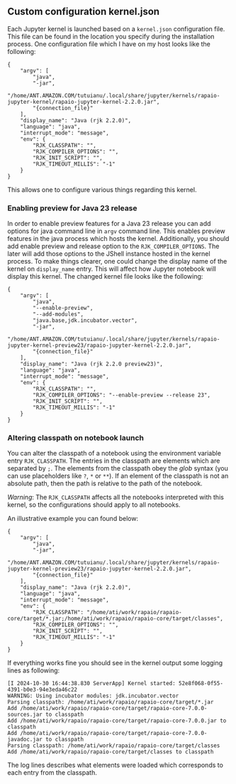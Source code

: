 ## Custom configuration kernel.json

Each Jupyter kernel is launched based on a `kernel.json` configuration file. This file can be found in the location you specify during
the installation process. One configuration file which I have on my host looks like the following:

    {
        "argv": [
            "java",
            "-jar",
            "/home/ANT.AMAZON.COM/tutuianu/.local/share/jupyter/kernels/rapaio-jupyter-kernel/rapaio-jupyter-kernel-2.2.0.jar",
            "{connection_file}"
        ],
        "display_name": "Java (rjk 2.2.0)",
        "language": "java",
        "interrupt_mode": "message",
        "env": {
            "RJK_CLASSPATH": "",
            "RJK_COMPILER_OPTIONS": "",
            "RJK_INIT_SCRIPT": "",
            "RJK_TIMEOUT_MILLIS": "-1"
        }
    }

This allows one to configure various things regarding this kernel.

### Enabling preview for Java 23 release

In order to enable preview features for a Java 23 release you can add options for java command line in `argv` command line. This enables
preview features in the java process which hosts the kernel. Additionally, you should add enable preview and release option to the
`RJK_COMPILER_OPTIONS`. The later will add those options to the JShell instance hosted in the kernel process. To make things clearer, one
could change the display name of the kernel on `display_name` entry. This will affect how Jupyter notebook will display this kernel.
The changed kernel file looks like the following:

    {
        "argv": [
            "java",
            "--enable-preview",
            "--add-modules",
            "java.base,jdk.incubator.vector",
            "-jar",
            "/home/ANT.AMAZON.COM/tutuianu/.local/share/jupyter/kernels/rapaio-jupyter-kernel-preview23/rapaio-jupyter-kernel-2.2.0.jar",
            "{connection_file}"
        ],
        "display_name": "Java (rjk 2.2.0 preview23)",
        "language": "java",
        "interrupt_mode": "message",
        "env": {
            "RJK_CLASSPATH": "",
            "RJK_COMPILER_OPTIONS": "--enable-preview --release 23",
            "RJK_INIT_SCRIPT": "",
            "RJK_TIMEOUT_MILLIS": "-1"
        }
    }

### Altering classpath on notebook launch

You can alter the classpath of a notebook using the environment variable entry `RJK_CLASSPATH`. The entries in the classpath are elements
which are separated by `;`. The elements from the classpath obey the *glob* syntax (you can use placeholders like `?`, `*` or `**`).
If an element of the classpath is not an absolute path, then the path is relative to the path of the notebook.

*Warning*: The `RJK_CLASSPATH` affects all the notebooks interpreted with this kernel, so the configurations should apply to all notebooks.

An illustrative example you can found below:

    {
        "argv": [
            "java",
            "-jar",
            "/home/ANT.AMAZON.COM/tutuianu/.local/share/jupyter/kernels/rapaio-jupyter-kernel-preview23/rapaio-jupyter-kernel-2.2.0.jar",
            "{connection_file}"
        ],
        "display_name": "Java (rjk 2.2.0)",
        "language": "java",
        "interrupt_mode": "message",
        "env": {
            "RJK_CLASSPATH": "/home/ati/work/rapaio/rapaio-core/target/*.jar;/home/ati/work/rapaio/rapaio-core/target/classes",
            "RJK_COMPILER_OPTIONS": "",
            "RJK_INIT_SCRIPT": "",
            "RJK_TIMEOUT_MILLIS": "-1"
        }
    }

If everything works fine you should see in the kernel output some logging lines as following:

    [I 2024-10-30 16:44:38.830 ServerApp] Kernel started: 52e8f068-0f55-4391-b0e3-94e3eda46c22
    WARNING: Using incubator modules: jdk.incubator.vector
    Parsing classpath: /home/ati/work/rapaio/rapaio-core/target/*.jar
    Add /home/ati/work/rapaio/rapaio-core/target/rapaio-core-7.0.0-sources.jar to classpath
    Add /home/ati/work/rapaio/rapaio-core/target/rapaio-core-7.0.0.jar to classpath
    Add /home/ati/work/rapaio/rapaio-core/target/rapaio-core-7.0.0-javadoc.jar to classpath
    Parsing classpath: /home/ati/work/rapaio/rapaio-core/target/classes
    Add /home/ati/work/rapaio/rapaio-core/target/classes to classpath

The log lines describes what elements were loaded which corresponds to each entry from the classpath.